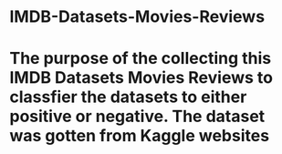 # IMDB-Datasets-Movies-Reviews
# The purpose of the collecting this IMDB Datasets Movies Reviews to classfier the datasets to either positive or negative. The dataset was gotten from Kaggle websites 
